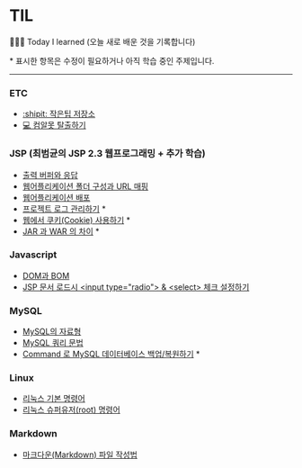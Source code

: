 # TIL
:dizzy::dizzy::dizzy: Today I learned (오늘 새로 배운 것을 기록합니다)

\* 표시한 항목은 수정이 필요하거나 아직 학습 중인 주제입니다.
***
### ETC
 - [:shipit: 작은팁 저장소](https://github.com/estellechoi/TIL/blob/master/ETC/smallTips.md)
 - [&#128187; 컴알못 탈출하기](https://github.com/estellechoi/TIL/blob/master/ETC/ImNotComputerDummy.md)

### JSP (최범균의 JSP 2.3 웹프로그래밍 + 추가 학습)
 - [출력 버퍼와 응답](https://github.com/estellechoi/TIL/blob/master/JSP/buffer.md)
 - [웹어플리케이션 폴더 구성과 URL 매핑](https://github.com/estellechoi/TIL/blob/master/JSP/webapps.md)
 - [웹어플리케이션 배포](https://github.com/estellechoi/TIL/blob/master/JSP/war.md)
 - [프로젝트 로그 관리하기](https://github.com/estellechoi/TIL/blob/master/JSP/log.md) *
 - [웹에서 쿠키(Cookie) 사용하기](https://github.com/estellechoi/TIL/blob/master/JSP/cookie.md) *
 - [JAR 과 WAR 의 차이](https://github.com/estellechoi/TIL/blob/master/JSP/jar_war.md) *

### Javascript
 - [DOM과 BOM](https://github.com/estellechoi/TIL/blob/master/javascript/dom.md)
 - [JSP 문서 로드시 \<input type\=\"radio\"\> \& \<select\> 체크 설정하기](https://github.com/estellechoi/TIL/blob/master/javascript/check.md)

### MySQL
 - [MySQL의 자료형](https://github.com/estellechoi/TIL/blob/master/mySQL/dataType.md)
 - [MySQL 쿼리 문법](https://github.com/estellechoi/TIL/blob/master/mySQL/query.md)
 - [Command 로 MySQL 데이터베이스 백업/복원하기](https://github.com/estellechoi/TIL/blob/master/mySQL/cmd.md) *

### Linux
 - [리눅스 기본 명령어](https://github.com/estellechoi/TIL/blob/master/Linux/terminal.md)
 - [리눅스 슈퍼유저(root) 명령어](https://github.com/estellechoi/TIL/blob/master/Linux/root.md)

### Markdown
 - [마크다운(Markdown) 파일 작성법](https://github.com/estellechoi/TIL/blob/master/markdown/grammar.md)
